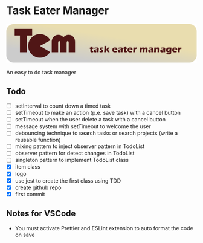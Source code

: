 # Task Eater Manager

![Task Eater Manager banner](https://github.com/darellanodev/task-eater-manager/blob/main/img/github_readme/banner.png?raw=true)

An easy to do task manager

## Todo

- [ ] setInterval to count down a timed task
- [ ] setTimeout to make an action (p.e. save task) with a cancel button
- [ ] setTimeout when the user delete a task with a cancel button
- [ ] message system with setTimeout to welcome the user
- [ ] debouncing technique to search tasks or search projects (write a reusable function)
- [ ] mixing pattern to inject observer pattern in TodoList
- [ ] observer pattern for detect changes in TodoList
- [ ] singleton pattern to implement TodoList class
- [x] item class
- [x] logo
- [x] use jest to create the first class using TDD
- [x] create github repo
- [x] first commit

## Notes for VSCode

- You must activate Prettier and ESLint extension to auto format the code on save
